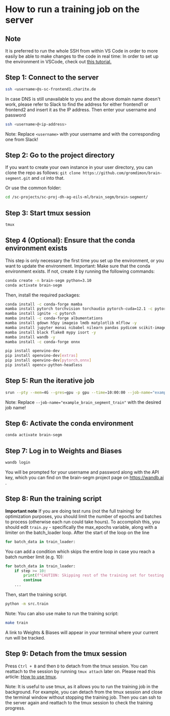 # How to run a training job on the server

## Note
It is preferred to run the whole SSH from within VS Code in order to more easily be able to make changes to the code in real time: In order to set up the environment in VSCode, check out [this tutorial.](https://code.visualstudio.com/docs/remote/ssh)

## Step 1: Connect to the server

```bash
ssh <username>@s-sc-frontend1.charite.de
```

In case DNS is still unavailable to you and the above domain name doesn't work, please refer to Slack to find the address for either frontend1 or frontend2 and insert it as the IP address. Then enter your username and password
```bash
ssh <username>@<ip-address>
```


Note: Replace `<username>` with your username and <ip-address> with the corresponding one from Slack!

## Step 2: Go to the project directory
If you want to create your own instance in your user directory, you can clone the repo as follows:
```git clone https://github.com/gromdimon/brain-segment.git``` and ```cd``` into that.

Or use the common folder:
```bash
cd /sc-projects/sc-proj-dh-ag-eils-ml/brain_segm/brain-segment/
```

## Step 3: Start tmux session

```bash
tmux
```

## Step 4 (Optional): Ensure that the conda environment exists

This step is only necessary the first time you set up the environment, or you want to update the environment.
Important: Make sure that the conda environment exists. If not, create it by running the following commands:

```bash
conda create -n brain-segm python=3.10
conda activate brain-segm
```

Then, install the required packages:

```bash
conda install -c conda-forge mamba
mamba install pytorch torchvision torchaudio pytorch-cuda=12.1 -c pytorch -c nvidia
mamba install ignite -c pytorch
mamba install -c conda-forge albumentations
mamba install gdown h5py imageio lmdb matplotlib mlflow -y
mamba install jupyter monai nibabel nilearn pandas pydicom scikit-image scikit-learn scipy seaborn tensorboard tqdm transformers pydantic -y
mamba install black flake8 mypy isort -y
mamba install wandb -y
mamba install -c conda-forge onnx

pip install openvino-dev
pip install openvino-dev[extras]
pip install openvino-dev[pytorch,onnx]
pip install opencv-python-headless
```

## Step 5: Run the iterative job

```bash
srun --pty --mem=4G --gres=gpu -p gpu --time=10:00:00 --job-name="example_brain_segment_train" bash
```

Note: Replace `--job-name="example_brain_segment_train"` with the desired job name!

## Step 6: Activate the conda environment

```bash
conda activate brain-segm
```

## Step 7: Log in to Weights and Biases
```bash
wandb login
```
You will be prompted for your username and password along with the API key, which you can find on the brain-segm project page on https://wandb.ai .

## Step 8: Run the training script

**Important note**
If you are doing test runs (not the full training) for optimization purposes, you should limit the number of epochs and batches to process (otherwise each run could take hours). To accomplish this, you should edit `train.py` - specifically the max_epochs variable, along with a limiter on the batch_loader loop. After the start of the loop on the line
```python
for batch_data in train_loader:
```
You can add a condition which skips the entire loop in case you reach a batch number limit (e.g. 10):
```python
for batch_data in train_loader:
    if step >= 10:
        print(f"CAUTION: Skipping rest of the training set for testing purposes, REMOVE THIS WHEN DONE")
        continue
    ...
```

Then, start the training script.

```bash
python -m src.train
```

Note: You can also use make to run the training script:

```bash
make train
```

A link to Weights & Biases will appear in your terminal where your current run will be tracked.

## Step 9: Detach from the tmux session

Press `Ctrl + B` and then `D` to detach from the tmux session.
You can reattach to the session by running `tmux attach` later on.
Please read this article: [How to use tmux](https://linuxize.com/post/getting-started-with-tmux/).

Note: It is useful to use tmux, as it allows you to run the training job in the background.
For example, you can detach from the tmux session and close the terminal window without stopping the training job.
Then you can ssh to the server again and reattach to the tmux session to check the training progress.
